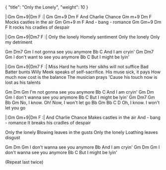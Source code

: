 {
  "title": "Only the Lonely",
  "weight": 10
}

|:Gm     Gm+9|Dm  F       :|
Gm          Gm+9 Dm F
And Charlie Chance
Gm        m+9 Dm F
Mocks castles in the air
Gm          Gm+9   m F
And - bang - romance
Gm       Gm+9 Dm      F
It rocks his cradles of despair

|:Gm     Gm+9|Dm7  F       :|
Only the lonely
Homely sentiment
Only the lonely
Only my detriment

Gm          Dm7        Gm
I not gonna see you anymore
Bb       C
And I am cryin'
Gm              Dm7        Gm
I don't want to see you anymore
Bb             C
But I might be lyin'

|:Gm     Gm+9|Dm7  F       :|
Miss Hard he hunts
Her sikhs will not suffice
Bad Batter bunts
Willy Meek speaks of self-sacrifice.
His muse sick, it pays
How much now cost is the balance
The musician prays
'Cause his touch now is lost as his talents

Gm            Dm         Gm
I'm not gonna see you anymore
Bb       C
And I am cryin'
Gm            Dm         Gm
I don't wanna see you anymore
Bb             C
But I might be lyin'
Gm    Dm7   Gm         Bb        Gm
No, I know. Oh! Now, I won't let go
Bb         Gm    Bb      C      D
Oh,      I know. I won't let you go

|:Gm     Gm+9|Dm  F       :|
And Charlie Chance
Makes castles in the air
And - bang - romance
It breaks his cradles of despair

Only the lonely
Blowing leaves in the gusts
Only the lonely
Loathing leaves disgust

Gm            Dm      Gm
I don't wanna see you anymore
Bb
And I am cryin'
Gm            Dm         Gm
I don't wanna see you anymore
      Bb       C
But I might be lyin'

(Repeat last twice)
